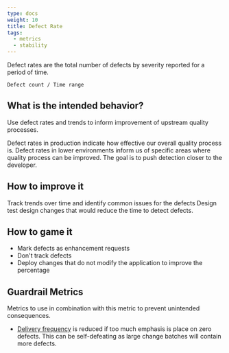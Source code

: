 ```yaml
---
type: docs
weight: 10
title: Defect Rate
tags:
  - metrics
  - stability
---
```


Defect rates are the total number of defects by severity reported for a period of time.

`Defect count / Time range`

## What is the intended behavior?

Use defect rates and trends to inform improvement of upstream quality processes.

Defect rates in production indicate how effective our overall quality process is. Defect rates in lower environments inform us of
specific areas where quality process can be improved. The goal is to push detection closer to the developer.

## How to improve it

Track trends over time and identify common issues for the defects Design test design changes that would reduce the time
to detect defects.

## How to game it

- Mark defects as enhancement requests
- Don't track defects
- Deploy changes that do not modify the application to improve the percentage

## Guardrail Metrics

Metrics to use in combination with this metric to prevent unintended consequences.

- [Delivery frequency](../release-frequency) is reduced if too much emphasis is place on zero defects. This can be
  self-defeating as large change batches will contain more defects.
